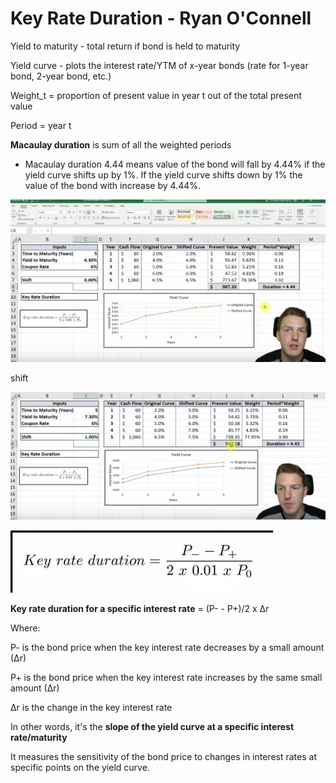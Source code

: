 # Key Rate Duration - Ryan O'Connell

Yield to maturity - total return if bond is held to maturity

Yield curve - plots the interest rate/YTM of x-year bonds (rate for 1-year bond, 2-year bond, etc.)

Weight_t = proportion of present value in year t out of the total present value

Period = year t

**Macaulay duration** is sum of all the weighted periods

- Macaulay duration 4.44 means value of the bond will fall by 4.44% if the yield curve shifts up by 1%. If the yield curve shifts down by 1% the value of the bond with increase by 4.44%.

![image-20240109150739303](assets/image-20240109150739303.png)

shift

![image-20240109150818993](assets/image-20240109150818993.png)

![image-20240109151056581](assets/image-20240109151056581.png)



**Key rate duration for a specific interest rate** = (P- - P+)/2 x ∆r

Where:

P- is the bond price when the key interest rate decreases by a small amount (∆r)

P+ is the bond price when the key interest rate increases by the same small amount (∆r)

∆r is the change in the key interest rate

In other words, it's the **slope of the yield curve at a specific interest rate/maturity**

It measures the sensitivity of the bond price to changes in interest rates at specific points on the yield curve.